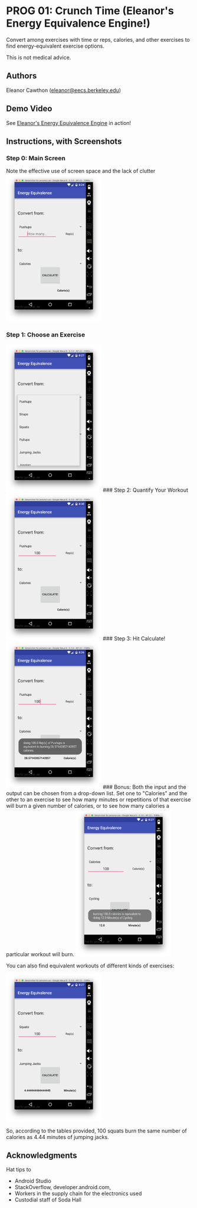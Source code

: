 # PROG 01: Crunch Time (Eleanor's Energy Equivalence Engine!)

Convert among exercises with time or reps, calories, and other exercises to
find energy-equivalent exercise options.

This is not medical advice.

## Authors

Eleanor Cawthon (eleanor@eecs.berkeley.edu)

## Demo Video

See [Eleanor's Energy Equivalence Engine](https://youtu.be/ladV2umAVkA) in
action!

## Instructions, with Screenshots

### Step 0: Main Screen
Note the effective use of screen space and the lack of clutter
<img src="screenshots/main.png" height="400" alt="Screenshot"/>
### Step 1: Choose an Exercise
<img src="screenshots/menu_up.png" height="400" alt="Screenshot"/>
### Step 2: Quantify Your Workout
<img src="screenshots/step2.png" height="400" alt="Screenshot"/>
### Step 3: Hit Calculate!
<img src="screenshots/step3.png" height="400" alt="Screenshot"/>
### Bonus:
Both the input and the output can be chosen from a drop-down list. Set one to
"Calories" and  the other to an exercise to see how many minutes or repetitions
of that exercise will burn a given number of calories, or to
  see how many calories a particular workout will burn.

<img src="screenshots/calories2exercise.png" height="400" alt="Screenshot"/>

You can also find equivalent workouts of different kinds of exercises:

<img src="screenshots/twoexercises.png" height="400" alt="Screenshot"/>

So, according to the tables provided, 100 squats burn the same number of
calories as 4.44 minutes of jumping jacks.

## Acknowledgments

Hat tips to
* Android Studio
* StackOverflow, developer.android.com,
* Workers in the supply chain for the electronics used
* Custodial staff of Soda Hall
